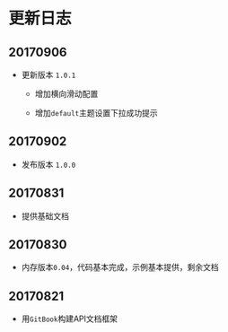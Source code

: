 # 更新日志

## 20170906

- 更新版本 `1.0.1`

    - 增加横向滑动配置
    
    - 增加`default`主题设置下拉成功提示

## 20170902

- 发布版本 `1.0.0`

## 20170831

- 提供基础文档

## 20170830

- 内存版本`0.04`，代码基本完成，示例基本提供，剩余文档

## 20170821

- 用`GitBook`构建API文档框架